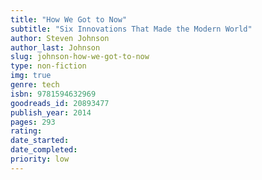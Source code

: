 ```yaml
---
title: "How We Got to Now"
subtitle: "Six Innovations That Made the Modern World"
author: Steven Johnson
author_last: Johnson
slug: johnson-how-we-got-to-now
type: non-fiction
img: true
genre: tech
isbn: 9781594632969
goodreads_id: 20893477
publish_year: 2014
pages: 293
rating: 
date_started:
date_completed:
priority: low
---
```

